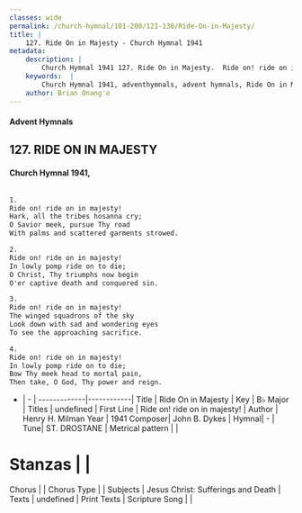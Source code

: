 ```yaml
---
classes: wide
permalink: /church-hymnal/101-200/121-130/Ride-On-in-Majesty/
title: |
    127. Ride On in Majesty - Church Hymnal 1941
metadata:
    description: |
        Church Hymnal 1941 127. Ride On in Majesty.  Ride on! ride on in majesty! Hark, all the tribes hosanna cry; O Savior meek, pursue Thy road With palms and scattered garments strowed.  
    keywords:  |
        Church Hymnal 1941, adventhymnals, advent hymnals, Ride On in Majesty, Ride on! ride on in majesty!. 
    author: Brian Onang'o
---
```


#### Advent Hymnals
## 127. RIDE ON IN MAJESTY
####  Church Hymnal 1941,

```txt

1.
Ride on! ride on in majesty!
Hark, all the tribes hosanna cry;
O Savior meek, pursue Thy road
With palms and scattered garments strowed.

2.
Ride on! ride on in majesty!
In lowly pomp ride on to die;
O Christ, Thy triumphs now begin
O'er captive death and conquered sin.

3.
Ride on! ride on in majesty!
The winged squadrons of the sky
Look down with sad and wondering eyes
To see the approaching sacrifice.

4.
Ride on! ride on in majesty!
In lowly pomp ride on to die;
Bow Thy meek head to mortal pain,
Then take, O God, Thy power and reign.


```

- |   -  |
-------------|------------|
Title | Ride On in Majesty |
Key | B♭ Major |
Titles | undefined |
First Line | Ride on! ride on in majesty! |
Author | Henry H. Milman
Year | 1941
Composer| John B. Dykes |
Hymnal|  - |
Tune| ST. DROSTANE |
Metrical pattern | |
# Stanzas |  |
Chorus |  |
Chorus Type |  |
Subjects | Jesus Christ: Sufferings and Death |
Texts | undefined |
Print Texts | 
Scripture Song |  |
    
